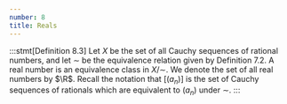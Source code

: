 ```yaml
---
number: 8
title: Reals
---
```


:::stmt[Definition 8.3]
Let $X$ be the set of all Cauchy sequences of rational numbers, and let ${\sim}$ be the equivalence relation given by Definition 7.2. A real number is an equivalence class in $X/{\sim}$. We denote the set of all real numbers by $\R$. Recall the notation that $[(a_n)]$ is the set of Cauchy sequences of rationals which are equivalent to $(a_n)$ under ${\sim}$.
:::
